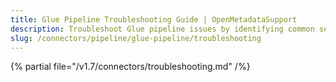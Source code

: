 ```yaml
---
title: Glue Pipeline Troubleshooting Guide | OpenMetadataSupport
description: Troubleshoot Glue pipeline issues by identifying common setup errors, validation failures, and runtime inconsistencies in ingestion workflows.
slug: /connectors/pipeline/glue-pipeline/troubleshooting
---
```


{% partial file="/v1.7/connectors/troubleshooting.md" /%}
